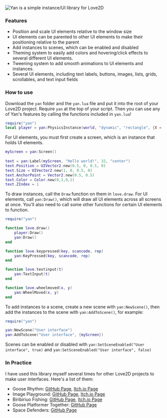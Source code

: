 ![Yan is a simple instance/UI library for Love2D](https://cloud-ilxgsek0j-hack-club-bot.vercel.app/0yan_thumb.png)

### Features
- Position and scale UI elements relative to the window size
- UI elements can be parented to other UI elements to make their positioning relative to the parent
- Add instances to scenes, which can be enabled and disabled
- Theming system to easily add colors and hovering/click effects to several different UI elements.
- Tweening system to add smooth animations to UI elements and instances.
- Several UI elements, including text labels, buttons, images, lists, grids, scrollables, and text input fields

### How to use
Download the `yan` folder and the `yan.lua` file and put it into the root of your Love2D project. 
Require `yan` at the top of your script. Then you can use any of Yan's features by calling the functions included in `yan.lua`!

```lua
require("yan")
local player = yan:PhysicsInstance(world, "dynamic", "rectangle", {X = 50, Y = 50}, 0, 1)
```

For UI elements, you must first create a screen, which is an instance that holds UI elements.

```lua
myScreen = yan:Screen()
    
text = yan:Label(myScreen, "Hello world!", 32, "center")
text.Position = UIVector2.new(0.5, 0, 0.5, 0)
text.Size = UIVector2.new(1, 0, 0.5, 0)
text.AnchorPoint = Vector2.new(0.5, 0.5)
text.Color = Color.new(0,1,0,1)
text.ZIndex = 1
```

To draw instances, call the `Draw` function on them in `love.draw`. For UI elements, call `yan:Draw()`, which will draw all UI elements across all screens at once.
You'll also need to call some other functions for certain UI elements to function. 

```lua
require("yan")

function love.draw()
    player:Draw()
    yan:Draw()
end

function love.keypressed(key, scancode, rep)
    yan:KeyPressed(key, scancode, rep)
end

function love.textinput(t)
    yan:TextInput(t)
end

function love.wheelmoved(x, y)
    yan:WheelMoved(x, y)
end
```

To add instances to a scene, create a new scene with `yan:NewScene()`, then add the instances to the scene with `yan:AddToScene()`, for example:
```lua
require("yan")

yan:NewScene("User interface")
yan:AddToScene("User interface", {myScreen})
```
Scenes can be enabled or disabled with ```yan:SetSceneEnabled("User interface", true)``` and ```yan:SetSceneEnabled("User interface", false)```

### In Practice

I have used this library myself several times for other Love2D projects to make user interfaces. Here's a list of them:
- Goose Rhythm: [GitHub Page,](https://github.com/Nibbl-z/goose-rhythm) [Itch.io Page](https://nibbl-z.itch.io/goose-rhythm)
- Image Playground: [GitHub Page](https://github.com/Nibbl-z/image-manipulator), [Itch.io Page](https://nibbl-z.itch.io/image-playground)
- Biribiriuo Fishing: [GitHub Page](https://github.com/Nibbl-z/biribiriuo-fishing), [Itch.io Page](https://nibbl-z.itch.io/biribiriuo-fishing)
- Goose Platformer Together: [GitHub Page](https://github.com/Nibbl-z/goose-platformer-multiplayer)
- Space Defenders: [GitHub Page](https://github.com/Nibbl-z/love2d-sock.lua-testing)

